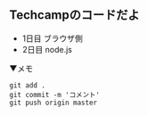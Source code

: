 ## Techcampのコードだよ

* 1日目 ブラウザ側
* 2日目 node.js

▼メモ
```
git add .
git commit -m 'コメント'
git push origin master
```